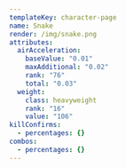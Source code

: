 ```yaml
---
templateKey: character-page
name: Snake
render: /img/snake.png
attributes:
  airAcceleration:
    baseValue: "0.01"
    maxAdditional: "0.02"
    rank: "76"
    total: "0.03"
  weight:
    class: heavyweight
    rank: "16"
    value: "106"
killConfirms:
  - percentages: {}
combos:
  - percentages: {}
---
```

